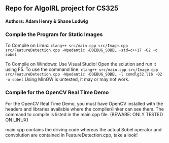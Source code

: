 ## Repo for AlgoIRL project for CS325

#### Authors: Adam Henry & Shane Ludwig

### Compile the Program for Static Images
To Compile on Linux: `clang++ src/main.cpp src/Image.cpp src/FeatureDetection.cpp -Wpedantic -DDEBUG_SOBEL -std=c++17 -O2 -o sobel`

To Compile on Windows: Use Visual Studio! Open the solution and run it using F5.
To use the command line: `clang++ src/main.cpp src/Image.cpp src/FeatureDetection.cpp -Wpedantic -DDEBUG_SOBEL -l comdlg32.lib -O2 -o sobel`
Using MinGW is untested, it may or may not work.

### Compile for the OpenCV Real Time Demo
For the OpenCV Real Time Demo, you must have OpenCV installed with the headers and libraries available where the compiler/linker can see them. The command to compile is listed in the main.cpp file. (BEWARE: ONLY TESTED ON LINUX)

main.cpp contains the driving code whereas the actual Sobel operator and convolution are contained in FeatureDetection.cpp, take a look!
